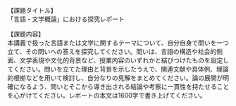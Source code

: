 【課題タイトル】  
「言語・文学概論」における探究レポート

【課題内容】  
本講義で扱った言語または文学に関するテーマについて、自分自身で問いを一つ立て、その問いへの答えを探究してください。問いは、言語の構造や社会的側面、文学表現や文化的背景など、授業内容のいずれかと結びつけたものを設定してください。問いを立てた理由と背景を示したうえで、関連文献や具体例、理論的根拠などを用いて検討し、自分なりの見解をまとめてください。論の展開が明確になるよう、問いとそこから導き出される結論や考察に一貫性を持たせることを心がけてください。レポートの本文は1600字で書き上げてください。